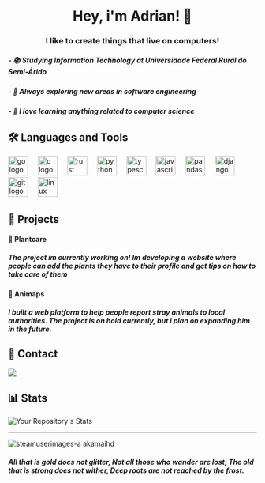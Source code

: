 <h1 align="center">Hey, i'm Adrian! 👋</h1>

<h3 align="center">I like to create things that live on computers!</h3>

##### - 📚 Studying Information Technology at Universidade Federal Rural do Semi-Árido
##### - 🔭 Always exploring new areas in software engineering
##### - 📖 I love learning anything related to computer science

## 🛠 Languages and Tools

<div align="left">
  <img src="https://cdn.jsdelivr.net/gh/devicons/devicon/icons/go/go-original-wordmark.svg" height="40" alt="go logo"  />
  <img width="12" />
  <img src="https://cdn.jsdelivr.net/gh/devicons/devicon/icons/c/c-original.svg" height="40" alt="c logo"  />
  <img width="12" />
  <img src="https://cdn.jsdelivr.net/gh/devicons/devicon/icons/rust/rust-plain.svg" height="40" alt="rust logo"  />
  <img width="12" />
  <img src="https://cdn.jsdelivr.net/gh/devicons/devicon/icons/python/python-original.svg" height="40" alt="python logo"  />
  <img width="12" />
  <img src="https://cdn.jsdelivr.net/gh/devicons/devicon/icons/typescript/typescript-original.svg" height="40" alt="typescript logo"  />
  <img width="12" />
  <img src="https://cdn.jsdelivr.net/gh/devicons/devicon/icons/javascript/javascript-original.svg" height="40" alt="javascript logo"  />
  <img width="12" />
  <img src="https://cdn.jsdelivr.net/gh/devicons/devicon/icons/pandas/pandas-original.svg" height="40" alt="pandas logo"  />
  <img width="12" />
  <img src="https://cdn.jsdelivr.net/gh/devicons/devicon/icons/django/django-plain.svg" height="40" alt="django logo"  />
  <img width="12" />
  <img src="https://cdn.jsdelivr.net/gh/devicons/devicon/icons/git/git-original.svg" height="40" alt="git logo"  />
  <img width="12" />
  <img src="https://cdn.jsdelivr.net/gh/devicons/devicon/icons/linux/linux-original.svg" height="40" alt="linux logo"  />

</div>


## 🚧 Projects


#### 🌱 Plantcare
##### The project im currently working on! Im developing a website where people can add the plants they have to their profile and get tips on how to take care of them

#### 🐾 Animaps
#####  I built a web platform to help people report stray animals to local authorities. The project is on hold currently, but i plan on expanding him in the future.


## 📧 Contact

[<img src="https://img.shields.io/badge/Gmail-D14836?style=for-the-badge&logo=gmail&logoColor=white" />](mailto:adrianvinicius.cs@gmail.com)

## 📊 Stats

![Your Repository's Stats](https://github-readme-stats.vercel.app/api?username=adrianviniciuscs&show_icons=true)
___

![steamuserimages-a akamaihd](https://github.com/adrianviniciuscs/adrianviniciuscs/assets/93016748/fc50c32d-9ccc-423f-901d-71430d1358fd)

#### _All that is gold does not glitter, Not all those who wander are lost; The old that is strong does not wither, Deep roots are not reached by the frost._
